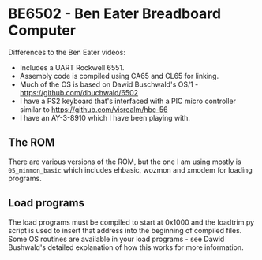 # BE6502 - Ben Eater Breadboard Computer

Differences to the Ben Eater videos:

- Includes a UART Rockwell 6551.
- Assembly code is compiled using CA65 and CL65 for linking.
- Much of the OS is based on Dawid Buschwald's OS/1  - https://github.com/dbuchwald/6502
- I have a PS2 keyboard that's interfaced with a PIC micro controller similar to https://github.com/visrealm/hbc-56
- I have an AY-3-8910 which I have been playing with.

## The ROM

There are various versions of the ROM, but the one I am using mostly is `05_minmon_basic` which includes ehbasic, wozmon and xmodem for loading programs.

## Load programs

The load programs must be compiled to start at 0x1000 and the loadtrim.py script is used to insert that address into the beginning of compiled files.
Some OS routines are available in your load programs - see Dawid Bushwald's detailed explanation of how this works for more information.

